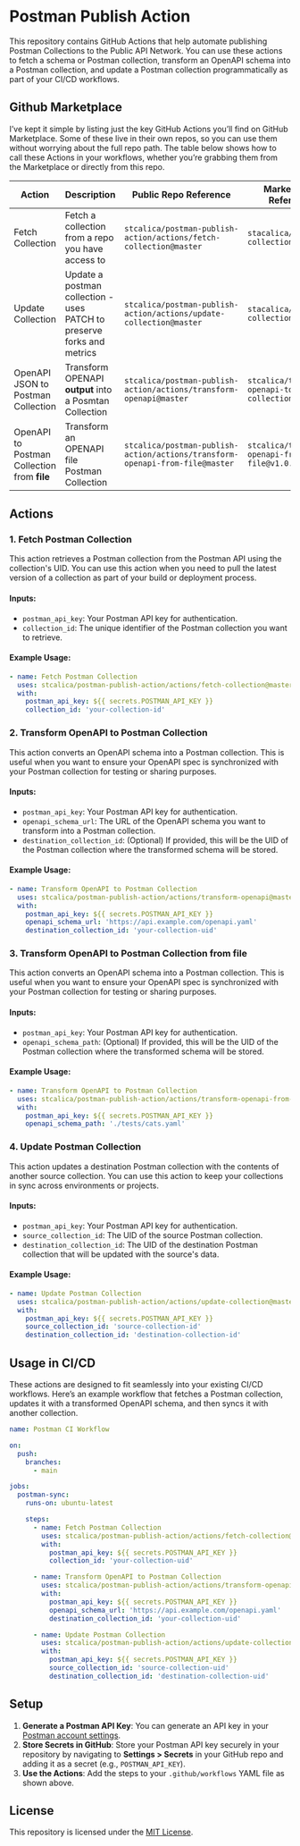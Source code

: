 # Postman Publish Action

This repository contains GitHub Actions that help automate publishing Postman Collections to the Public API Network. 
You can use these actions to fetch a schema or Postman collection, transform an OpenAPI schema into a Postman collection, and update a Postman collection programmatically as part of your CI/CD workflows.

## Github Marketplace 

I’ve kept it simple by listing just the key GitHub Actions you’ll find on GitHub Marketplace. Some of these live in their own repos, so you can use them without worrying about the full repo path. The table below shows how to call these Actions in your workflows, whether you’re grabbing them from the Marketplace or directly from this repo.

| Action           | Description         |  Public Repo Reference            | Marketplace Reference          |  Marketplace Link          |
|------------------|--------------------------------|---------------------------------|---------------------------------|---------------------------------|
| Fetch Collection | Fetch a collection from a repo you have access to | `stcalica/postman-publish-action/actions/fetch-collection@master`      | `stacalica/fetch-collection@v1.0.0`      | https://github.com/marketplace/actions/fetch-postman-collection |
| Update Collection | Update a postman collection - uses PATCH to preserve forks and metrics | `stcalica/postman-publish-action/actions/update-collection@master`      | `stacalica/update-collection@v1.0.0`      | https://github.com/marketplace/actions/update-postman-collection |
| OpenAPI JSON to Postman Collection | Transform OPENAPI **output** into a Posmtan Collection | `stcalica/postman-publish-action/actions/transform-openapi@master`   | `stcalica/transform-openapi-to-postman-collection@v1.0.0`  | https://github.com/marketplace/actions/transform-openapi-to-postman-collection |
| OpenAPI to Postman Collection from **file** | Transform an OPENAPI file Postman Collection  | `stcalica/postman-publish-action/actions/transform-openapi-from-file@master`   | `stcalica/transform-openapi-from-file@v1.0.0`  | https://github.com/marketplace/actions/transform-openapi-to-postman-collection-from-file


## Actions

### 1. **Fetch Postman Collection**
   This action retrieves a Postman collection from the Postman API using the collection's UID. You can use this action when you need to pull the latest version of a collection as part of your build or deployment process.

   #### Inputs:
   - `postman_api_key`: Your Postman API key for authentication.
   - `collection_id`: The unique identifier of the Postman collection you want to retrieve.

   #### Example Usage:
   ```yaml
   - name: Fetch Postman Collection
     uses: stcalica/postman-publish-action/actions/fetch-collection@master
     with:
       postman_api_key: ${{ secrets.POSTMAN_API_KEY }}
       collection_id: 'your-collection-id'
   ```

### 2. **Transform OpenAPI to Postman Collection**
   This action converts an OpenAPI schema into a Postman collection. This is useful when you want to ensure your OpenAPI spec is synchronized with your Postman collection for testing or sharing purposes.

   #### Inputs:
   - `postman_api_key`: Your Postman API key for authentication.
   - `openapi_schema_url`: The URL of the OpenAPI schema you want to transform into a Postman collection.
   - `destination_collection_id`: (Optional) If provided, this will be the UID of the Postman collection where the transformed schema will be stored.

   #### Example Usage:
   ```yaml
   - name: Transform OpenAPI to Postman Collection
     uses: stcalica/postman-publish-action/actions/transform-openapi@master
     with:
       postman_api_key: ${{ secrets.POSTMAN_API_KEY }}
       openapi_schema_url: 'https://api.example.com/openapi.yaml'
       destination_collection_id: 'your-collection-uid'
   ```

### 3. **Transform OpenAPI to Postman Collection from file**
   This action converts an OpenAPI schema into a Postman collection. This is useful when you want to ensure your OpenAPI spec is synchronized with your Postman collection for testing or sharing purposes.

   #### Inputs:
   - `postman_api_key`: Your Postman API key for authentication.
   - `openapi_schema_path`: (Optional) If provided, this will be the UID of the Postman collection where the transformed schema will be stored.

   #### Example Usage:
   ```yaml
   - name: Transform OpenAPI to Postman Collection
     uses: stcalica/postman-publish-action/actions/transform-openapi-from-file@master
     with:
       postman_api_key: ${{ secrets.POSTMAN_API_KEY }}
       openapi_schema_path: './tests/cats.yaml'
 ```

### 4. **Update Postman Collection**
   This action updates a destination Postman collection with the contents of another source collection. You can use this action to keep your collections in sync across environments or projects.

   #### Inputs:
   - `postman_api_key`: Your Postman API key for authentication.
   - `source_collection_id`: The UID of the source Postman collection.
   - `destination_collection_id`: The UID of the destination Postman collection that will be updated with the source's data.

   #### Example Usage:
   ```yaml
   - name: Update Postman Collection
     uses: stcalica/postman-publish-action/actions/update-collection@master
     with:
       postman_api_key: ${{ secrets.POSTMAN_API_KEY }}
       source_collection_id: 'source-collection-id'
       destination_collection_id: 'destination-collection-id'
   ```

## Usage in CI/CD

These actions are designed to fit seamlessly into your existing CI/CD workflows. Here’s an example workflow that fetches a Postman collection, updates it with a transformed OpenAPI schema, and then syncs it with another collection.

```yaml
name: Postman CI Workflow

on:
  push:
    branches:
      - main

jobs:
  postman-sync:
    runs-on: ubuntu-latest

    steps:
      - name: Fetch Postman Collection
        uses: stcalica/postman-publish-action/actions/fetch-collection@master
        with:
          postman_api_key: ${{ secrets.POSTMAN_API_KEY }}
          collection_id: 'your-collection-uid'

      - name: Transform OpenAPI to Postman Collection
        uses: stcalica/postman-publish-action/actions/transform-openapi-from-file@master
        with:
          postman_api_key: ${{ secrets.POSTMAN_API_KEY }}
          openapi_schema_url: 'https://api.example.com/openapi.yaml'
          destination_collection_id: 'your-collection-uid'

      - name: Update Postman Collection
        uses: stcalica/postman-publish-action/actions/update-collection@master
        with:
          postman_api_key: ${{ secrets.POSTMAN_API_KEY }}
          source_collection_id: 'source-collection-uid'
          destination_collection_id: 'destination-collection-uid'
```

## Setup

1. **Generate a Postman API Key**: You can generate an API key in your [Postman account settings](https://go.postman.co/settings/me/api-keys).
2. **Store Secrets in GitHub**: Store your Postman API key securely in your repository by navigating to **Settings > Secrets** in your GitHub repo and adding it as a secret (e.g., `POSTMAN_API_KEY`).
3. **Use the Actions**: Add the steps to your `.github/workflows` YAML file as shown above.

## License

This repository is licensed under the [MIT License](LICENSE).
